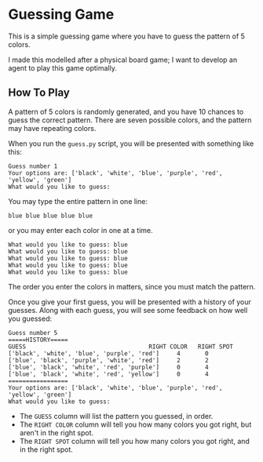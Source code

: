 # Guessing Game

This is a simple guessing game where you have to guess the pattern of 5 colors.

I made this modelled after a physical board game; I want to develop an agent to play this game optimally.

## How To Play

A pattern of 5 colors is randomly generated, and you have 10 chances to guess the correct pattern. There are seven possible colors, and the pattern may have repeating colors.

When you run the `guess.py` script, you will be presented with something like this:

```
Guess number 1
Your options are: ['black', 'white', 'blue', 'purple', 'red', 'yellow', 'green']
What would you like to guess:
```

You may type the entire pattern in one line:

```
blue blue blue blue blue
```

 or you may enter each color in one at a time.

```
What would you like to guess: blue
What would you like to guess: blue
What would you like to guess: blue
What would you like to guess: blue
What would you like to guess: blue
```

The order you enter the colors in matters, since you must match the pattern.

Once you give your first guess, you will be presented with a history of your guesses. Along with each guess, you will see some feedback on how well you guessed:

```
Guess number 5
=====HISTORY=====
GUESS                                   RIGHT COLOR   RIGHT SPOT
['black', 'white', 'blue', 'purple', 'red']     4       0
['blue', 'black', 'purple', 'white', 'red']     2       2
['blue', 'black', 'white', 'red', 'purple']     0       4
['blue', 'black', 'white', 'red', 'yellow']     0       4
=================
Your options are: ['black', 'white', 'blue', 'purple', 'red', 'yellow', 'green']
What would you like to guess:
```

- The `GUESS` column will list the pattern you guessed, in order.
- The `RIGHT COLOR` column will tell you how many colors you got right, but aren't in the right spot.
- The `RIGHT SPOT` column will tell you how many colors you got right, and in the right spot.